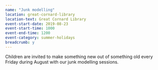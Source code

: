 ```yaml
---
name: "Junk modelling"
location: great-cornard-library
location-text: Great Cornard Library
event-start-date: 2019-08-23
event-start-time: 1000
event-end-time: 1200
event-category: summer-holidays
breadcrumb: y
---
```


Children are invited to make something new out of something old every Friday during August with our junk modelling sessions.
